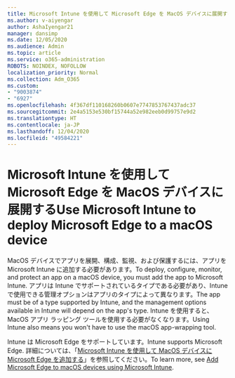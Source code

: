 ```yaml
---
title: Microsoft Intune を使用して Microsoft Edge を MacOS デバイスに展開する
ms.author: v-aiyengar
author: AshaIyengar21
manager: dansimp
ms.date: 12/05/2020
ms.audience: Admin
ms.topic: article
ms.service: o365-administration
ROBOTS: NOINDEX, NOFOLLOW
localization_priority: Normal
ms.collection: Adm_O365
ms.custom:
- "9003874"
- "6927"
ms.openlocfilehash: 4f367df110168260b0607e7747853767437adc37
ms.sourcegitcommit: 2e4a5153e530bf15744a52e982eeb0d99757e9d2
ms.translationtype: HT
ms.contentlocale: ja-JP
ms.lasthandoff: 12/04/2020
ms.locfileid: "49584221"
---
```

# <a name="use-microsoft-intune-to-deploy-microsoft-edge-to-a-macos-device"></a><span data-ttu-id="bf4a5-102">Microsoft Intune を使用して Microsoft Edge を MacOS デバイスに展開する</span><span class="sxs-lookup"><span data-stu-id="bf4a5-102">Use Microsoft Intune to deploy Microsoft Edge to a macOS device</span></span>

<span data-ttu-id="bf4a5-103">MacOS デバイスでアプリを展開、構成、監視、および保護するには、アプリを Microsoft Intune に追加する必要があります。</span><span class="sxs-lookup"><span data-stu-id="bf4a5-103">To deploy, configure, monitor, and protect an app on a macOS device, you must add the app to Microsoft Intune.</span></span> <span data-ttu-id="bf4a5-104">アプリは Intune でサポートされているタイプである必要があり、Intune で使用できる管理オプションはアプリのタイプによって異なります。</span><span class="sxs-lookup"><span data-stu-id="bf4a5-104">The app must be of a type supported by Intune, and the management options available in Intune will depend on the app's type.</span></span> <span data-ttu-id="bf4a5-105">Intune を使用すると、MacOS アプリ ラッピング ツールを使用する必要がなくなります。</span><span class="sxs-lookup"><span data-stu-id="bf4a5-105">Using Intune also means you won't have to use the macOS app-wrapping tool.</span></span>

<span data-ttu-id="bf4a5-106">Intune は Microsoft Edge をサポートしています。</span><span class="sxs-lookup"><span data-stu-id="bf4a5-106">Intune supports Microsoft Edge.</span></span> <span data-ttu-id="bf4a5-107">詳細については、「[Microsoft Intune を使用して MacOS デバイスに Microsoft Edge を追加する](https://go.microsoft.com/fwlink/?linkid=2134949)」を参照してください。</span><span class="sxs-lookup"><span data-stu-id="bf4a5-107">To learn more, see [Add Microsoft Edge to macOS devices using Microsoft Intune](https://go.microsoft.com/fwlink/?linkid=2134949).</span></span>